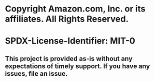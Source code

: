 # Copyright Amazon.com, Inc. or its affiliates. All Rights Reserved.
# SPDX-License-Identifier: MIT-0

## This project is provided as-is without any expectations of timely support. If you have any issues, file an issue.